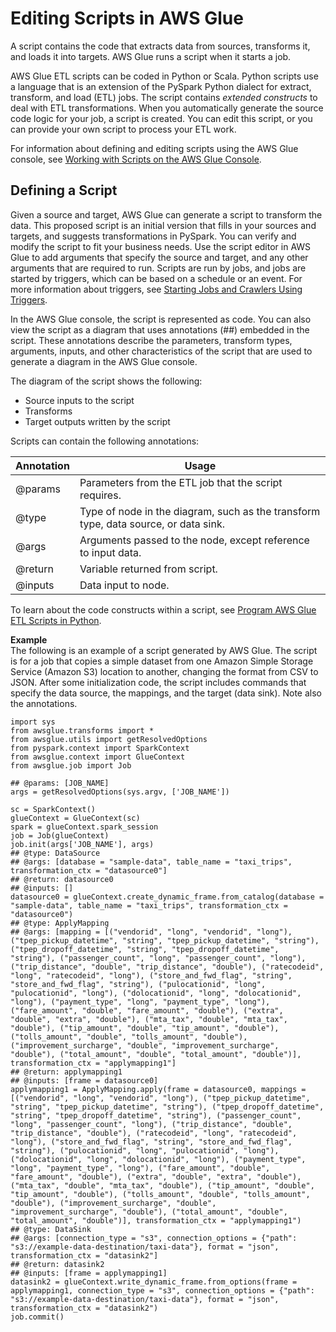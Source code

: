 # Editing Scripts in AWS Glue<a name="edit-script"></a>

A script contains the code that extracts data from sources, transforms it, and loads it into targets\. AWS Glue runs a script when it starts a job\.

AWS Glue ETL scripts can be coded in Python or Scala\. Python scripts use a language that is an extension of the PySpark Python dialect for extract, transform, and load \(ETL\) jobs\. The script contains *extended constructs* to deal with ETL transformations\. When you automatically generate the source code logic for your job, a script is created\. You can edit this script, or you can provide your own script to process your ETL work\.

 For information about defining and editing scripts using the AWS Glue console, see [Working with Scripts on the AWS Glue Console](console-edit-script.md)\.

## Defining a Script<a name="script-defining"></a>

Given a source and target, AWS Glue can generate a script to transform the data\. This proposed script is an initial version that fills in your sources and targets, and suggests transformations in PySpark\. You can verify and modify the script to fit your business needs\. Use the script editor in AWS Glue to add arguments that specify the source and target, and any other arguments that are required to run\. Scripts are run by jobs, and jobs are started by triggers, which can be based on a schedule or an event\. For more information about triggers, see [Starting Jobs and Crawlers Using Triggers](trigger-job.md)\.

In the AWS Glue console, the script is represented as code\. You can also view the script as a diagram that uses annotations \(\#\#\) embedded in the script\.  These annotations describe the parameters, transform types, arguments, inputs, and other characteristics of the script that are used to generate a diagram in the AWS Glue console\.

The diagram of the script shows the following:
+ Source inputs to the script
+ Transforms 
+ Target outputs written by the script

Scripts can contain the following annotations:


| Annotation | Usage | 
| --- | --- | 
| @params | Parameters from the ETL job that the script requires\. | 
| @type | Type of node in the diagram, such as the transform type, data source, or data sink\. | 
| @args | Arguments passed to the node, except reference to input data\. | 
| @return | Variable returned from script\. | 
| @inputs | Data input to node\. | 

To learn about the code constructs within a script, see [Program AWS Glue ETL Scripts in Python](aws-glue-programming-python.md)\.

**Example**  
The following is an example of a script generated by AWS Glue\. The script is for a job that copies a simple dataset from one Amazon Simple Storage Service \(Amazon S3\) location to another, changing the format from CSV to JSON\. After some initialization code, the script includes commands that specify the data source, the mappings, and the target \(data sink\)\. Note also the annotations\.  

```
import sys
from awsglue.transforms import *
from awsglue.utils import getResolvedOptions
from pyspark.context import SparkContext
from awsglue.context import GlueContext
from awsglue.job import Job

## @params: [JOB_NAME]
args = getResolvedOptions(sys.argv, ['JOB_NAME'])

sc = SparkContext()
glueContext = GlueContext(sc)
spark = glueContext.spark_session
job = Job(glueContext)
job.init(args['JOB_NAME'], args)
## @type: DataSource
## @args: [database = "sample-data", table_name = "taxi_trips", transformation_ctx = "datasource0"]
## @return: datasource0
## @inputs: []
datasource0 = glueContext.create_dynamic_frame.from_catalog(database = "sample-data", table_name = "taxi_trips", transformation_ctx = "datasource0")
## @type: ApplyMapping
## @args: [mapping = [("vendorid", "long", "vendorid", "long"), ("tpep_pickup_datetime", "string", "tpep_pickup_datetime", "string"), ("tpep_dropoff_datetime", "string", "tpep_dropoff_datetime", "string"), ("passenger_count", "long", "passenger_count", "long"), ("trip_distance", "double", "trip_distance", "double"), ("ratecodeid", "long", "ratecodeid", "long"), ("store_and_fwd_flag", "string", "store_and_fwd_flag", "string"), ("pulocationid", "long", "pulocationid", "long"), ("dolocationid", "long", "dolocationid", "long"), ("payment_type", "long", "payment_type", "long"), ("fare_amount", "double", "fare_amount", "double"), ("extra", "double", "extra", "double"), ("mta_tax", "double", "mta_tax", "double"), ("tip_amount", "double", "tip_amount", "double"), ("tolls_amount", "double", "tolls_amount", "double"), ("improvement_surcharge", "double", "improvement_surcharge", "double"), ("total_amount", "double", "total_amount", "double")], transformation_ctx = "applymapping1"]
## @return: applymapping1
## @inputs: [frame = datasource0]
applymapping1 = ApplyMapping.apply(frame = datasource0, mappings = [("vendorid", "long", "vendorid", "long"), ("tpep_pickup_datetime", "string", "tpep_pickup_datetime", "string"), ("tpep_dropoff_datetime", "string", "tpep_dropoff_datetime", "string"), ("passenger_count", "long", "passenger_count", "long"), ("trip_distance", "double", "trip_distance", "double"), ("ratecodeid", "long", "ratecodeid", "long"), ("store_and_fwd_flag", "string", "store_and_fwd_flag", "string"), ("pulocationid", "long", "pulocationid", "long"), ("dolocationid", "long", "dolocationid", "long"), ("payment_type", "long", "payment_type", "long"), ("fare_amount", "double", "fare_amount", "double"), ("extra", "double", "extra", "double"), ("mta_tax", "double", "mta_tax", "double"), ("tip_amount", "double", "tip_amount", "double"), ("tolls_amount", "double", "tolls_amount", "double"), ("improvement_surcharge", "double", "improvement_surcharge", "double"), ("total_amount", "double", "total_amount", "double")], transformation_ctx = "applymapping1")
## @type: DataSink
## @args: [connection_type = "s3", connection_options = {"path": "s3://example-data-destination/taxi-data"}, format = "json", transformation_ctx = "datasink2"]
## @return: datasink2
## @inputs: [frame = applymapping1]
datasink2 = glueContext.write_dynamic_frame.from_options(frame = applymapping1, connection_type = "s3", connection_options = {"path": "s3://example-data-destination/taxi-data"}, format = "json", transformation_ctx = "datasink2")
job.commit()
```